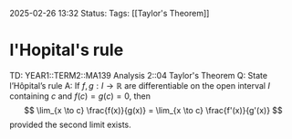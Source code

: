 2025-02-26 13:32
Status: 
Tags: [[Taylor's Theorem]]
# l'Hopital's rule

TD: YEAR1::TERM2::MA139 Analysis 2::04 Taylor's Theorem
Q: State l’Hôpital’s rule
A: If $f, g : I \rightarrow \mathbb{R}$ are differentiable on the open interval $I$ containing $c$ and $f(c) = g(c) = 0$, then $$ \lim_{x \to c} \frac{f(x)}{g(x)} = \lim_{x \to c} \frac{f'(x)}{g'(x)} $$provided the second limit exists.
<!--ID: 1740577287328-->
